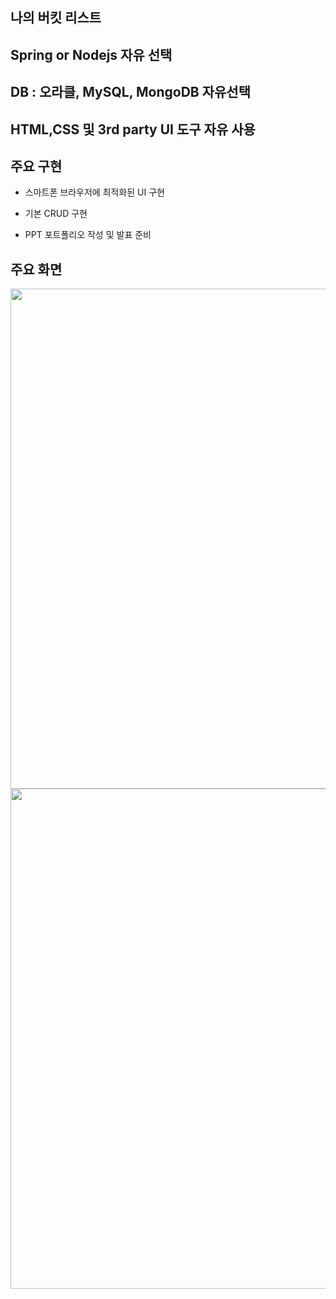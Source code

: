 ## 나의 버킷 리스트

## Spring or Nodejs 자유 선택

## DB : 오라클, MySQL, MongoDB 자유선택

## HTML,CSS 및 3rd party UI 도구 자유 사용

## 주요 구현

- 스마트폰 브라우저에 최적화된 UI 구현

- 기본 CRUD 구현

- PPT 포트폴리오 작성 및 발표 준비

## 주요 화면
<img width="800" src="https://user-images.githubusercontent.com/54340885/77391624-91870880-6ddc-11ea-9a83-55c03ac60230.PNG">

<img width="800" src="https://user-images.githubusercontent.com/54340885/77391643-9a77da00-6ddc-11ea-8f09-f03afcb02266.PNG">